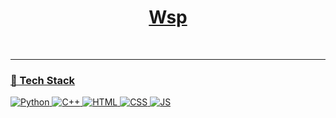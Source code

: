 <p align="center">
  <a href="https://github.com/Lax3n">
    <h1 align="center">Wsp</h1>

</p>

<p align="center">
  <!-- Typing SVG by DenverCoder1 - https://github.com/DenverCoder1/readme-typing-svg -->

<br/>


---

### 🔧 Tech Stack

![Python](https://img.shields.io/badge/-Python-333?style=flat&logo=python)
![C++](https://img.shields.io/badge/-C++-333?style=flat&logo=Cplusplus)
![HTML](https://img.shields.io/badge/-HTML-333?style=flat&logo=HTML5)
![CSS](https://img.shields.io/badge/-CSS-333?style=flat&logo=CSS)
![JS](https://img.shields.io/badge/-JavaScript-333?style=flat&logo=JavaScript)



<p align="center">
</p>
